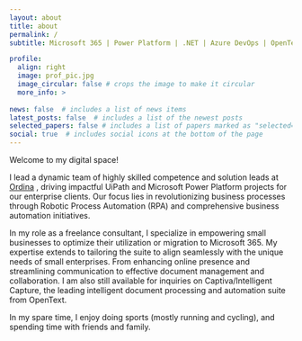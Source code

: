 ```yaml
---
layout: about
title: about
permalink: /
subtitle: Microsoft 365 | Power Platform | .NET | Azure DevOps | OpenText Intelligent Capture

profile:
  align: right
  image: prof_pic.jpg
  image_circular: false # crops the image to make it circular
  more_info: >
   
news: false  # includes a list of news items
latest_posts: false  # includes a list of the newest posts
selected_papers: false # includes a list of papers marked as "selected={true}"
social: true  # includes social icons at the bottom of the page
---
```


Welcome to my digital space! 

I lead a dynamic team of highly skilled competence and solution leads at [Ordina](https://www.ordina.com) , driving impactful UiPath and Microsoft Power Platform projects for our enterprise clients. Our focus lies in revolutionizing business processes through Robotic Process Automation (RPA) and comprehensive business automation initiatives.

In my role as a freelance consultant, I specialize in empowering small businesses to optimize their utilization or migration to Microsoft 365. My expertise extends to tailoring the suite to align seamlessly with the unique needs of small enterprises. From enhancing online presence and streamlining communication to effective document management and collaboration. I am also still available for inquiries on Captiva/Intelligent Capture, the leading intelligent document processing and automation suite from OpenText.

In my spare time, I enjoy doing sports (mostly running and cycling), and spending time with friends and family. 
